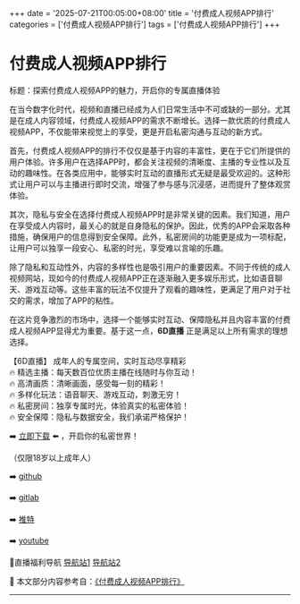 +++
date = '2025-07-21T00:05:00+08:00'
title = '付费成人视频APP排行'
categories = ['付费成人视频APP排行']
tags = ['付费成人视频APP排行']
+++

# 付费成人视频APP排行

标题：探索付费成人视频APP的魅力，开启你的专属直播体验

在当今数字化时代，视频和直播已经成为人们日常生活中不可或缺的一部分。尤其是在成人内容领域，付费成人视频APP的需求不断增长。选择一款优质的付费成人视频APP，不仅能带来视觉上的享受，更是开启私密沟通与互动的新方式。

首先，付费成人视频APP的排行不仅仅是基于内容的丰富性，更在于它们所提供的用户体验。许多用户在选择APP时，都会关注视频的清晰度、主播的专业性以及互动的趣味性。在各类应用中，能够实时互动的直播形式无疑是最受欢迎的。这种形式让用户可以与主播进行即时交流，增强了参与感与沉浸感，进而提升了整体观赏体验。

其次，隐私与安全在选择付费成人视频APP时是非常关键的因素。我们知道，用户在享受成人内容时，最关心的就是自身隐私的保护。因此，优秀的APP会采取各种措施，确保用户的信息得到安全保障。此外，私密房间的功能更是成为一项标配，让用户可以独享一段安心、私密的时光，享受难以言喻的乐趣。

除了隐私和互动性外，内容的多样性也是吸引用户的重要因素。不同于传统的成人视频网站，现如今的付费成人视频APP正在逐渐融入更多娱乐形式，比如语音聊天、游戏互动等。这些丰富的玩法不仅提升了观看的趣味性，更满足了用户对于社交的需求，增加了APP的粘性。

在这片竞争激烈的市场中，选择一个能够实时互动、保障隐私并且内容丰富的付费成人视频APP显得尤为重要。基于这一点，**6D直播** 正是满足以上所有需求的理想选择。

【6D直播】
成年人的专属空间，实时互动尽享精彩  
🔥 精选主播：每天数百位优质主播在线随时与你互动！  
🔥 高清画质：清晰画面，感受每一刻的精彩！  
🔥 多样化玩法：语音聊天、游戏互动，刺激无穷！  
🔥 私密房间：独享专属时光，体验真实的私密体验！  
🔥 安全保障：隐私与数据安全，我们承诺严格保护！  

➡️ [立即下载](https://down123.s3.ap-east-1.amazonaws.com/down/down.html?channelCode=blog) ⬅️ ，开启你的私密世界！  

（仅限18岁以上成年人）  

➡️ [github](https://aldult-live.github.io/)  

➡️ [gitlab](https://seo-09598d.gitlab.io/)  

➡️ [推特](https://x.com/wegame33)  

➡️ [youtube](https://www.youtube.com/@6Dlive)  

🔞直播福利导航 [导航站1](https://webstack-86085a.gitlab.io/) [导航站2](https://onlygit123-2.github.io/)


📘 本文部分内容参考自：[《付费成人视频APP排行》](https://github.com/huluwagit/huluwa)

---
